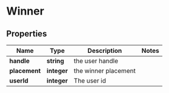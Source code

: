 # Winner

## Properties

Name | Type | Description | Notes
------------ | ------------- | ------------- | -------------
**handle** | **string** | the user handle | 
**placement** | **integer** | the winner placement | 
**userId** | **integer** | The user id | 
